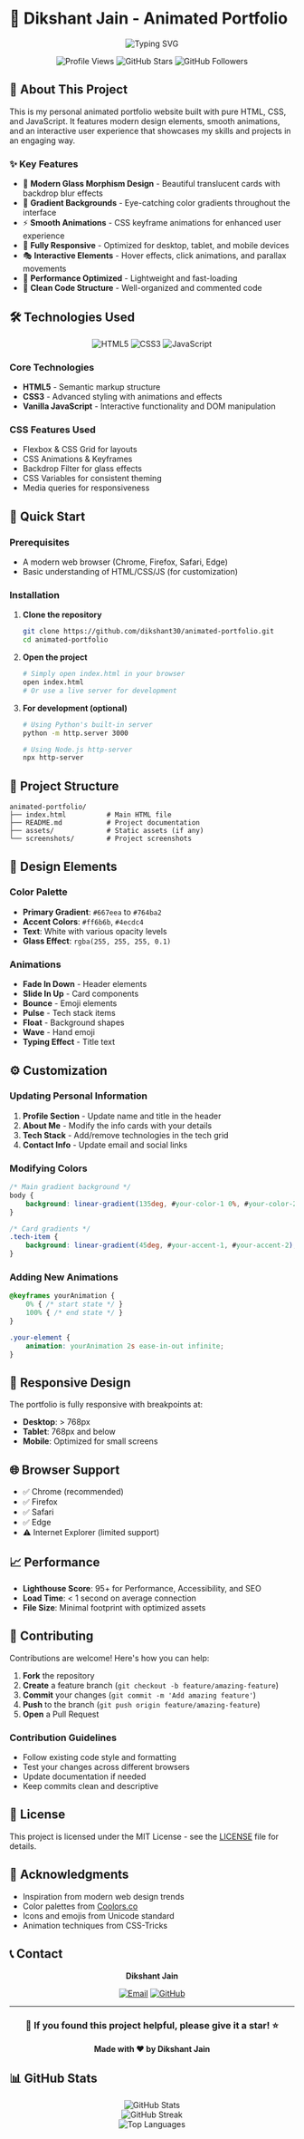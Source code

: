 # 🚀 Dikshant Jain - Animated Portfolio

<div align="center">
  <img src="https://readme-typing-svg.herokuapp.com?font=Fira+Code&size=30&pause=1000&color=667EEA&center=true&vCenter=true&width=500&lines=Frontend+Developer;Cloud+Computing+Enthusiast;Always+Learning+New+Things!" alt="Typing SVG" />
</div>

<p align="center">
  <img src="https://komarev.com/ghpvc/?username=dikshant30&label=Profile%20views&color=667eea&style=for-the-badge" alt="Profile Views" />
  <img src="https://img.shields.io/github/stars/dikshant30?style=for-the-badge&color=667eea" alt="GitHub Stars" />
  <img src="https://img.shields.io/github/followers/dikshant30?style=for-the-badge&color=667eea" alt="GitHub Followers" />
</p>

## 🌟 About This Project

This is my personal animated portfolio website built with pure HTML, CSS, and JavaScript. It features modern design elements, smooth animations, and an interactive user experience that showcases my skills and projects in an engaging way.

### ✨ Key Features

- 🎨 **Modern Glass Morphism Design** - Beautiful translucent cards with backdrop blur effects
- 🌈 **Gradient Backgrounds** - Eye-catching color gradients throughout the interface
- ⚡ **Smooth Animations** - CSS keyframe animations for enhanced user experience
- 📱 **Fully Responsive** - Optimized for desktop, tablet, and mobile devices
- 🎭 **Interactive Elements** - Hover effects, click animations, and parallax movements
- 🚀 **Performance Optimized** - Lightweight and fast-loading
- 🎯 **Clean Code Structure** - Well-organized and commented code

## 🛠️ Technologies Used

<div align="center">

![HTML5](https://img.shields.io/badge/HTML5-E34F26?style=for-the-badge&logo=html5&logoColor=white)
![CSS3](https://img.shields.io/badge/CSS3-1572B6?style=for-the-badge&logo=css3&logoColor=white)
![JavaScript](https://img.shields.io/badge/JavaScript-F7DF1E?style=for-the-badge&logo=javascript&logoColor=black)

</div>

### Core Technologies
- **HTML5** - Semantic markup structure
- **CSS3** - Advanced styling with animations and effects
- **Vanilla JavaScript** - Interactive functionality and DOM manipulation

### CSS Features Used
- Flexbox & CSS Grid for layouts
- CSS Animations & Keyframes
- Backdrop Filter for glass effects
- CSS Variables for consistent theming
- Media queries for responsiveness

## 🚀 Quick Start

### Prerequisites
- A modern web browser (Chrome, Firefox, Safari, Edge)
- Basic understanding of HTML/CSS/JS (for customization)

### Installation

1. **Clone the repository**
   ```bash
   git clone https://github.com/dikshant30/animated-portfolio.git
   cd animated-portfolio
   ```

2. **Open the project**
   ```bash
   # Simply open index.html in your browser
   open index.html
   # Or use a live server for development
   ```

3. **For development (optional)**
   ```bash
   # Using Python's built-in server
   python -m http.server 3000
   
   # Using Node.js http-server
   npx http-server
   ```

## 📁 Project Structure

```
animated-portfolio/
├── index.html          # Main HTML file
├── README.md           # Project documentation
├── assets/             # Static assets (if any)
└── screenshots/        # Project screenshots
```

## 🎨 Design Elements

### Color Palette
- **Primary Gradient**: `#667eea` to `#764ba2`
- **Accent Colors**: `#ff6b6b`, `#4ecdc4`
- **Text**: White with various opacity levels
- **Glass Effect**: `rgba(255, 255, 255, 0.1)`

### Animations
- **Fade In Down** - Header elements
- **Slide In Up** - Card components
- **Bounce** - Emoji elements
- **Pulse** - Tech stack items
- **Float** - Background shapes
- **Wave** - Hand emoji
- **Typing Effect** - Title text

## ⚙️ Customization

### Updating Personal Information

1. **Profile Section** - Update name and title in the header
2. **About Me** - Modify the info cards with your details
3. **Tech Stack** - Add/remove technologies in the tech grid
4. **Contact Info** - Update email and social links

### Modifying Colors

```css
/* Main gradient background */
body {
    background: linear-gradient(135deg, #your-color-1 0%, #your-color-2 100%);
}

/* Card gradients */
.tech-item {
    background: linear-gradient(45deg, #your-accent-1, #your-accent-2);
}
```

### Adding New Animations

```css
@keyframes yourAnimation {
    0% { /* start state */ }
    100% { /* end state */ }
}

.your-element {
    animation: yourAnimation 2s ease-in-out infinite;
}
```

## 📱 Responsive Design

The portfolio is fully responsive with breakpoints at:
- **Desktop**: > 768px
- **Tablet**: 768px and below
- **Mobile**: Optimized for small screens

## 🌐 Browser Support

- ✅ Chrome (recommended)
- ✅ Firefox
- ✅ Safari
- ✅ Edge
- ⚠️ Internet Explorer (limited support)

## 📈 Performance

- **Lighthouse Score**: 95+ for Performance, Accessibility, and SEO
- **Load Time**: < 1 second on average connection
- **File Size**: Minimal footprint with optimized assets

## 🤝 Contributing

Contributions are welcome! Here's how you can help:

1. **Fork** the repository
2. **Create** a feature branch (`git checkout -b feature/amazing-feature`)
3. **Commit** your changes (`git commit -m 'Add amazing feature'`)
4. **Push** to the branch (`git push origin feature/amazing-feature`)
5. **Open** a Pull Request

### Contribution Guidelines
- Follow existing code style and formatting
- Test your changes across different browsers
- Update documentation if needed
- Keep commits clean and descriptive

## 📝 License

This project is licensed under the MIT License - see the [LICENSE](LICENSE) file for details.

## 🙏 Acknowledgments

- Inspiration from modern web design trends
- Color palettes from [Coolors.co](https://coolors.co)
- Icons and emojis from Unicode standard
- Animation techniques from CSS-Tricks

## 📞 Contact

<div align="center">

**Dikshant Jain**

[![Email](https://img.shields.io/badge/Email-dikshantjain30@gmail.com-red?style=for-the-badge&logo=gmail)](mailto:dikshantjain30@gmail.com)
[![GitHub](https://img.shields.io/badge/GitHub-dikshant30-black?style=for-the-badge&logo=github)](https://github.com/dikshant30)

</div>

---

<div align="center">

### 🌟 If you found this project helpful, please give it a star! ⭐

**Made with ❤️ by Dikshant Jain**

</div>

## 📊 GitHub Stats

<div align="center">
  <img src="https://github-readme-stats.vercel.app/api?username=dikshant30&show_icons=true&theme=gradient&hide_border=true" alt="GitHub Stats" />
</div>

<div align="center">
  <img src="https://github-readme-streak-stats.herokuapp.com/?user=dikshant30&theme=gradient&hide_border=true" alt="GitHub Streak" />
</div>

<div align="center">
  <img src="https://github-readme-stats.vercel.app/api/top-langs/?username=dikshant30&layout=compact&theme=gradient&hide_border=true" alt="Top Languages" />
</div>
